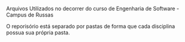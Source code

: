 Arquivos Utilizados no decorrer do curso de Engenharia de Software - Campus de Russas

O reporisório está separado por pastas de forma que cada disciplina possua sua própria pasta.